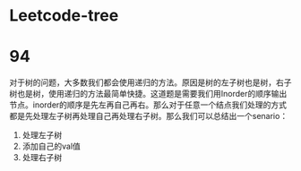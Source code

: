 # Leetcode-tree
# 94
对于树的问题，大多数我们都会使用递归的方法。原因是树的左子树也是树，右子树也是树，使用递归的方法最简单快捷。这道题是需要我们用Inorder的顺序输出节点。inorder的顺序是先左再自己再右。那么对于任意一个结点我们处理的方式都是先处理左子树再处理自己再处理右子树。那么我们可以总结出一个senario：
1. 处理左子树
2. 添加自己的val值
3. 处理右子树
